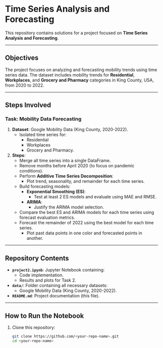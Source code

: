 # Time Series Analysis and Forecasting

This repository contains solutions for a project focused on **Time Series Analysis and Forecasting**.

---

## Objectives

The project focuses on analyzing and forecasting mobility trends using time series data. The dataset includes mobility trends for **Residential**, **Workplaces**, and **Grocery and Pharmacy** categories in King County, USA, from 2020 to 2022.

---

## Steps Involved

### **Task: Mobility Data Forecasting**
1. **Dataset**: Google Mobility Data (King County, 2020-2022).
   - Isolated time series for:
     - Residential
     - Workplaces
     - Grocery and Pharmacy.
2. **Steps**:
   - Merge all time series into a single DataFrame.
   - Remove months before April 2020 (to focus on pandemic conditions).
   - Perform **Additive Time Series Decomposition**:
     - Plot trend, seasonality, and remainder for each time series.
   - Build forecasting models:
     - **Exponential Smoothing (ES)**:
       - Test at least 2 ES models and evaluate using MAE and RMSE.
     - **ARIMA**:
       - Justify the ARIMA model selection.
   - Compare the best ES and ARIMA models for each time series using forecast evaluation metrics.
   - Forecast the remainder of 2022 using the best model for each time series.
     - Plot past data points in one color and forecasted points in another.

---

## Repository Contents

- **`project2.ipynb`**: Jupyter Notebook containing:
  - Code implementation.
  - Results and plots for Task 2.
- **`data/`**: Folder containing all necessary datasets:
  - Google Mobility Data (King County, 2020-2022).
- **`README.md`**: Project documentation (this file).

---

## How to Run the Notebook

1. Clone this repository:
   ```bash
   git clone https://github.com/<your-repo-name>.git
   cd <your-repo-name>
